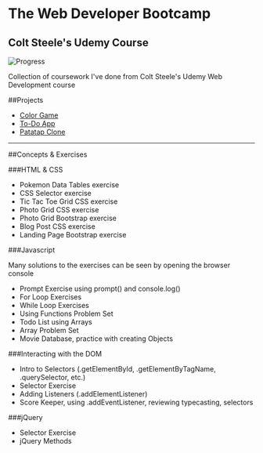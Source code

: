 # The Web Developer Bootcamp
## Colt Steele's Udemy Course
![Progress](http://progressed.io/bar/60)

Collection of coursework I've done from Colt Steele's Udemy Web Development course

##Projects

- [Color Game](https://github.com/Ventore/projectOne)
- [To-Do App](https://github.com/Ventore/projectTwo)
- [Patatap Clone](https://github.com/Ventore/projectThree)


---------
##Concepts & Exercises

###HTML & CSS

- Pokemon Data Tables exercise
- CSS Selector exercise
- Tic Tac Toe Grid CSS exercise
- Photo Grid CSS exercise
- Photo Grid Bootstrap exercise
- Blog Post CSS exercise
- Landing Page Bootstrap exercise

###Javascript

Many solutions to the exercises can be seen by opening the browser console

- Prompt Exercise using prompt() and console.log()
- For Loop Exercises
- While Loop Exercises
- Using Functions Problem Set
- Todo List using Arrays
- Array Problem Set
- Movie Database, practice with creating Objects

###Interacting with the DOM

- Intro to Selectors (.getElementById, .getElementByTagName, .querySelector, etc.)
- Selector Exercise
- Adding Listeners (.addElementListener)
- Score Keeper, using .addEventListener, reviewing typecasting, selectors

###jQuery

- Selector Exercise
- jQuery Methods
